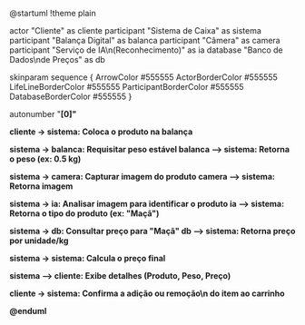 @startuml
!theme plain

actor "Cliente" as cliente
participant "Sistema de Caixa" as sistema
participant "Balança Digital" as balanca
participant "Câmera" as camera
participant "Serviço de IA\n(Reconhecimento)" as ia
database "Banco de Dados\nde Preços" as db

skinparam sequence {
    ArrowColor #555555
    ActorBorderColor #555555
    LifeLineBorderColor #555555
    ParticipantBorderColor #555555
    DatabaseBorderColor #555555
}

autonumber "<b>[0]"

cliente -> sistema: Coloca o produto na balança


sistema -> balanca: Requisitar peso estável
balanca --> sistema: Retorna o peso (ex: 0.5 kg)
    
sistema -> camera: Capturar imagem do produto
camera --> sistema: Retorna imagem
    
sistema -> ia: Analisar imagem para identificar o produto
ia --> sistema: Retorna o tipo do produto (ex: "Maçã")



sistema -> db: Consultar preço para "Maçã"
db --> sistema: Retorna preço por unidade/kg
    
sistema -> sistema: Calcula o preço final
    
sistema --> cliente: Exibe detalhes (Produto, Peso, Preço)


cliente -> sistema: Confirma a adição ou remoção\n do item ao carrinho

@enduml
